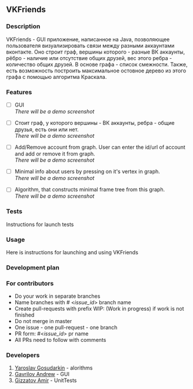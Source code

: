 ## VKFriends
### Description
VKFriends - GUI приложение, написанное на Java, позволяющее пользователя визуализировать связи между разными аккаунтами вконтакте. Оно строит граф, вершины которого - разные ВК аккаунты, рёбро - наличие или отсутствие общих друзей, вес этого ребра - количество общих друзей. В основе графа - список смежности. Также, есть возможность построить максимальное остовное дерево из этого графа с помощью алгоритма Краскала. 

### Features

- [ ] GUI</br>
*There will be a demo screenshot*

- [ ] Стоит граф, у которого вершины - ВК аккаунты, ребра - общие друзья, есть они или нет.</br>
*There will be a demo screenshot*

- [ ] Add/Remove account from graph. User can enter the id/url of account and add or remove it from graph.</br>
*There will be a demo screenshot*

- [ ] Minimal info about users by pressing on it's vertex in graph.</br>
*There will be a demo screenshot* 

- [ ] Algorithm, that constructs minimal frame tree from this graph.</br>
*There will be a demo screenshot* 

### Tests
Instructions for launch tests

### Usage
Here is instructions for launching and using VKFriends

### Development plan

### For contributors
* Do your work in separate branches
* Name branches with # <_issue_id_> branch name
* Create pull-requests with prefix WIP: (Work in progress) if work is not finished
* Do not merge in master
* One issue - one pull-request - one branch
* PR form: #<_issue_id_> pr name
* All PRs need to follow with comments

### Developers
1. [Yaroslav Gosudarkin](https://github.com/DarkFlink) - alorithms
2. [Gavrilov Andrew](https://github.com/AndrewGavril) - GUI
3. [Gizzatov Amir](https://github.com/Gizzatovamir) - UnitTests
